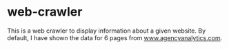 # web-crawler

This is a web crawler to display information about a given website. By default, I have shown the data for 6 pages from www.agencyanalytics.com.

